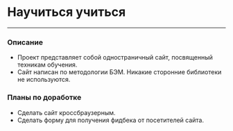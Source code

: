 # Научиться учиться
------
### Описание
* Проект представляет собой одностраничный сайт, посвященный техникам обучения.
* Сайт написан по методологии БЭМ. Никакие сторонние библиотеки не используются.
### Планы по доработке
* Сделать сайт кроссбраузерным.
* Сделать форму для получения фидбека от посетителей сайта.